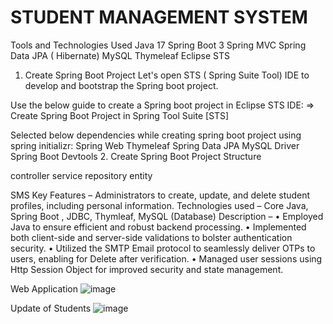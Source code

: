 # STUDENT MANAGEMENT SYSTEM
Tools and Technologies Used
Java 17
Spring Boot 3
Spring MVC
Spring Data JPA ( Hibernate)
MySQL
Thymeleaf
Eclipse STS
1. Create Spring Boot Project
Let's open STS ( Spring Suite Tool) IDE to develop and bootstrap the Spring boot project.

Use the below guide to create a Spring boot project in Eclipse STS IDE: 
=> Create Spring Boot Project in Spring Tool Suite [STS]

Selected below dependencies while creating spring boot project using spring initializr:
 Spring Web
 Thymeleaf
 Spring Data JPA
 MySQL Driver
 Spring Boot Devtools
2. Create Spring Boot Project Structure

 controller
 service
 repository
 entity

SMS
Key Features – Administrators to create, update, and delete student profiles, including personal information.
Technologies used – Core Java, Spring Boot ,  JDBC, Thymleaf, MySQL (Database) Description –
•	Employed Java to ensure efficient and robust backend processing.
•	Implemented both client-side and server-side validations to bolster authentication security.
•	Utilized the SMTP Email protocol to seamlessly deliver OTPs to users, enabling for Delete after verification.
•	Managed user sessions using Http Session Object for improved security and state management.




Web Application 
![image](https://github.com/Kundan52017/SMS/assets/144003234/0f4c783f-8616-4f43-b14d-8685afcc60a3)


Update of Students
![image](https://github.com/Kundan52017/SMS/assets/144003234/930a4c68-ff27-4235-ab87-6a7eaa2e8131)







